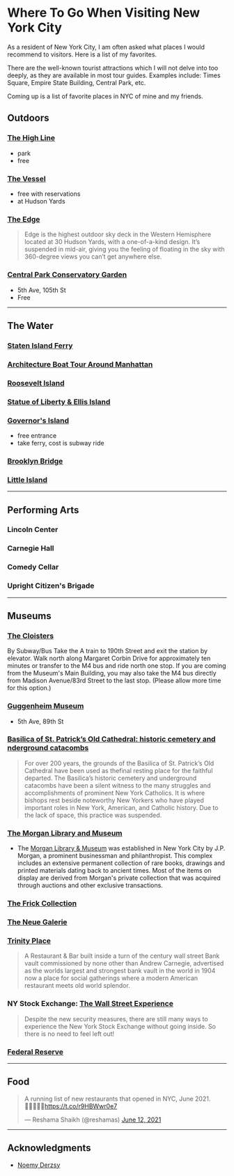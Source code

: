 


# Where To Go When Visiting New York City
As a resident of New York City, I am often asked what places I would recommend to visitors. Here is a list of my favorites.

There are the well-known tourist attractions which I will not delve into too deeply, as they are available in most tour guides. Examples include: Times Square, Empire State Building, Central Park, etc. 

Coming up is a list of favorite places in NYC of mine and my friends.


## Outdoors

### [The High Line](https://www.thehighline.org/)
- park
- free

### [The Vessel](https://www.hudsonyardsnewyork.com/discover/vessel)
- free with reservations
- at Hudson Yards 

### [The Edge](https://www.edgenyc.com/en)
>Edge is the highest outdoor sky deck in the Western Hemisphere located at 30 Hudson Yards, with a one-of-a-kind design. It’s suspended in mid-air, giving you the feeling of floating in the sky with 360-degree views you can’t get anywhere else.

### [Central Park Conservatory Garden](https://www.centralpark.com/things-to-do/attractions/conservatory-garden/)
- 5th Ave, 105th St
- Free

---

## The Water

### [Staten Island Ferry](https://www.siferry.com)

### [Architecture Boat Tour Around Manhattan](https://fareharbor.com/embeds/book/sail-nyc/items/25950/calendar/2019/06/?asn=aia&full-items=yes)

### [Roosevelt Island](http://rioc.ny.gov/339/Transportation)

### [Statue of Liberty & Ellis Island](https://www.statueofliberty.org/ellis-island/)

### [Governor's Island](https://www.govisland.com)
- free entrance
- take ferry, cost is subway ride

### [Brooklyn Bridge](https://www1.nyc.gov/html/dot/html/infrastructure/brooklyn-bridge.shtml)

### [Little Island](https://littleisland.org/) 



---

## Performing Arts

### Lincoln Center

### Carnegie Hall

### Comedy Cellar

### Upright Citizen's Brigade

---

## Museums

### [The Cloisters](https://www.metmuseum.org/visit/plan-your-visit/met-cloisters)
By Subway/Bus
Take the A train to 190th Street and exit the station by elevator. Walk north along Margaret Corbin Drive for approximately ten minutes or transfer to the M4 bus and ride north one stop. If you are coming from the Museum's Main Building, you may also take the M4 bus directly from Madison Avenue/83rd Street to the last stop. (Please allow more time for this option.)

### [Guggenheim Museum](https://www.guggenheim.org/)
- 5th Ave, 89th St

### [Basilica of St. Patrick’s Old Cathedral: historic cemetery and nderground catacombs](https://oldcathedral.org/cemetery)

>For over 200 years, the grounds of the Basilica of St. Patrick’s Old Cathedral have been used as thefinal resting place for the faithful departed. The Basilica’s historic cemetery and underground catacombs have been a silent witness to the many struggles and accomplishments of prominent New York Catholics. It is where bishops rest beside noteworthy New Yorkers who have played important roles in New York, American, and Catholic history. Due to the lack of space, this practice was suspended. 


### [The Morgan Library and Museum](https://www.themorgan.org)
- The [Morgan Library & Museum](https://www.newyorkjourney.com/attractions-the-morgan-library-museum.htm) was established in New York City by J.P. Morgan, a prominent businessman and philanthropist. This complex includes an extensive permanent collection of rare books, drawings and printed materials dating back to ancient times. Most of the items on display are derived from Morgan's private collection that was acquired through auctions and other exclusive transactions.

### [The Frick Collection](https://www.newyorkjourney.com/attractions-the-morgan-library-museum.htm)

### [The Neue Galerie](https://www.neuegalerie.org)



### [Trinity Place](https://www.trinityplacenyc.com)
>A Restaurant & Bar built inside a turn of the century wall street Bank vault commissioned by none other than Andrew Carnegie, advertised as the worlds largest and strongest bank vault in the world in 1904 now a place for social gatherings where a modern American restaurant meets old world splendor.


### NY Stock Exchange: [The Wall Street Experience](https://www.thewallstreetexperience.com/blog/experience-the-nyse/#0)
>Despite the new security measures, there are still many ways to experience the New York Stock Exchange without going inside. So there is no need to feel left out!

### [Federal Reserve](https://www.newyorkfed.org/aboutthefed/visiting)

---

## Food
<p>
<blockquote class="twitter-tweet"><p lang="en" dir="ltr">A running list of new restaurants that opened in NYC, June 2021. <br>🍔🌮🍤🍜🥙<a href="https://t.co/r9HBWwr0e7">https://t.co/r9HBWwr0e7</a></p>&mdash; Reshama Shaikh (@reshamas) <a href="https://twitter.com/reshamas/status/1403519783023349760?ref_src=twsrc%5Etfw">June 12, 2021</a></blockquote> <script async src="https://platform.twitter.com/widgets.js" charset="utf-8"></script>
</p>

---

## Acknowledgments
- [Noemy Derzsy](https://twitter.com/NoemiDerzsy)

